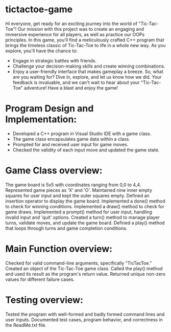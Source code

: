 # tictactoe-game
Hi everyone, get ready for an exciting journey into the world of "Tic-Tac-Toe"! Our mission with this project was to create an engaging and immersive experience for all players, as well as practice our OOPs principles.
In this game, you'll find a meticulously crafted C++ program that brings the timeless classic of Tic-Tac-Toe to life in a whole new way. As you explore, you'll have the chance to:
- Engage in strategic battles with friends.
- Challenge your decision-making skills and create winning combinations.
- Enjoy a user-friendly interface that makes gameplay a breeze.
So, what are you waiting for? Dive in, explore, and let us know how we did. Your feedback is invaluable, and we can't wait to hear about your "Tic-Tac-Toe" adventure! Have a blast and enjoy the game!

# Program Design and Implementation:
- Developed a C++ program in Visual Studio IDE with a game class.
- The game class encapsulates game data within a class.
- Prompted for and received user input for game moves.
- Checked the validity of each input move and updated the game state.

# Game Class overview:
The game board is 5x5 with coordinates ranging from 0,0 to 4,4.
Represented game pieces as 'X' and 'O'.
Maintained nine inner empty squares for user input and kept the outer squares empty.
Defined an insertion operator to display the game board.
Implemented a done() method to check for winning conditions.
Implemented a draw() method to check for game draws.
Implemented a prompt() method for user input, handling invalid input and 'quit' options.
Created a turn() method to manage player turns, validate moves, and update the game board.
Defined a play() method that loops through turns and game completion conditions.

# Main Function overview:
Checked for valid command-line arguments, specifically "TicTacToe."
Created an object of the Tic-Tac-Toe game class.
Called the play() method and used its result as the program's return value.
Returned unique non-zero values for different failure cases.

# Testing overview:
Tested the program with well-formed and badly formed command lines and user inputs.
Documented test cases, program behavior, and correctness in the ReadMe.txt file.
